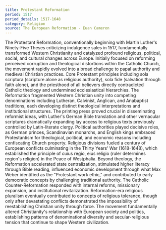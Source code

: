 ```yaml
---
title: Protestant Reformation
period: 1517
period_details: 1517-1648
category: Religion
source: The European Reformation - Euan Cameron
---
```

The Protestant Reformation, conventionally beginning with Martin Luther's Ninety-Five Theses criticizing indulgence sales in 1517, fundamentally transformed Western Christianity and catalyzed profound religious, political, social, and cultural changes across Europe. Initially focused on reforming perceived corruption and theological distortions within the Catholic Church, the movement rapidly evolved into a broad challenge to papal authority and medieval Christian practices. Core Protestant principles including sola scriptura (scripture alone as religious authority), sola fide (salvation through faith alone), and the priesthood of all believers directly contradicted Catholic theology and undermined ecclesiastical hierarchies. The Reformation fragmented Western Christian unity into competing denominations including Lutheran, Calvinist, Anglican, and Anabaptist traditions, each developing distinct theological interpretations and institutional structures. The printing press proved crucial in disseminating reformist ideas, with Luther's German Bible translation and other vernacular scriptures dramatically expanding lay access to religious texts previously controlled by Latin-literate clergy. Political authorities played decisive roles, as German princes, Scandinavian monarchs, and English kings embraced Protestantism for theological, political, and economic reasons including confiscating Church property. Religious divisions fueled a century of European conflicts culminating in the Thirty Years' War (1618-1648), which established the principle of cuius regio, eius religio (ruler determines region's religion) in the Peace of Westphalia. Beyond theology, the Reformation accelerated state centralization, stimulated higher literacy through Bible reading, influenced economic development through what Max Weber identified as the "Protestant work ethic," and contributed to early democratic concepts by challenging traditional authority. The Catholic Counter-Reformation responded with internal reforms, missionary expansion, and institutional revitalization. Reformation-era religious pluralism eventually contributed to concepts of religious tolerance, though only after devastating conflicts demonstrated the impossibility of reestablishing Christian unity through force. The movement fundamentally altered Christianity's relationship with European society and politics, establishing patterns of denominational diversity and secular-religious tension that continue to shape Western civilization. 